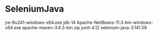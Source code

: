 # SeleniumJava

jre-8u241-windows-x64.exe
jdk-14
Apache-NetBeans-11.3-bin-windows-x64.exe 
apache-maven-3.6.3-bin.zip
junit-4.12
selenium-java-3.141.59
